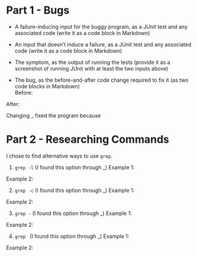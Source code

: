 # Part 1  - Bugs  
- A failure-inducing input for the buggy program, as a JUnit test and any associated code (write it as a code block in Markdown)
  
- An input that doesn’t induce a failure, as a JUnit test and any associated code (write it as a code block in Markdown)
  
- The symptom, as the output of running the tests (provide it as a screenshot of running JUnit with at least the two inputs above)
  
- The bug, as the before-and-after code change required to fix it (as two code blocks in Markdown)  
Before:

After:

Changing _ fixed the program because  


# Part 2 - Researching Commands 
I chose to find alternative ways to use `grep`.

1. `grep -l` (I found this option through _)
Example 1:


Example 2:
   
2. `grep -c` (I found this option through _)
Example 1:


Example 2:
   
3. `grep -` (I found this option through _)
Example 1:


Example 2:
   
4. `grep ` (I found this option through _)
Example 1:


Example 2:


